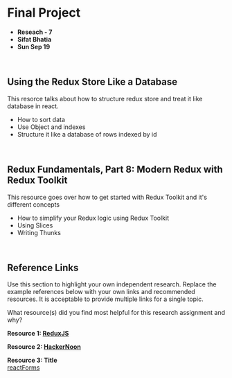 

# Final Project 

* **Reseach - 7**
* **Sifat Bhatia**
* **Sun Sep 19**

<br>

## Using the Redux Store Like a Database

This resorce talks about how to structure redux store and treat it like database in react. 

* How to sort data
* Use Object and indexes
* Structure it like a database of rows indexed by id
<br>

## Redux Fundamentals, Part 8: Modern Redux with Redux Toolkit
This resource goes over how to get started with Redux Toolkit and it's different concepts

* How to simplify your Redux logic using Redux Toolkit
* Using Slices
* Writing Thunks





<br>

## Reference Links
Use this section to highlight your own independent research. Replace the example references below with your own links and recommended resources. It is acceptable to provide multiple links for a single topic.  

What resource(s) did you find most helpful for this research assignment and why? 


**Resource 1: [ReduxJS](https://redux.js.org/tutorials/fundamentals/part-8-modern-redux)**  


**Resource 2: [HackerNoon](https://hackernoon.com/shape-your-redux-store-like-your-database-98faa4754fd5)**


**Resource 3: Title**      
[reactForms](https://reactjs.org/docs/forms.html#handling-multiple-inputs)



